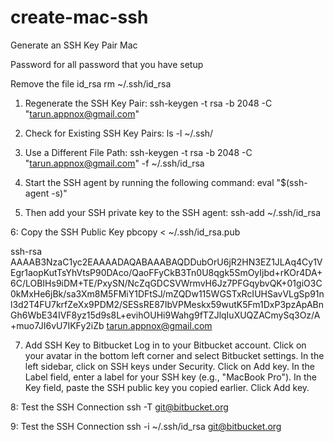 # create-mac-ssh
Generate an SSH Key Pair Mac

Password for all
password that you have setup

Remove the file id_rsa
rm ~/.ssh/id_rsa

1. Regenerate the SSH Key Pair:
ssh-keygen -t rsa -b 2048 -C "tarun.appnox@gmail.com"

2. Check for Existing SSH Key Pairs:
ls -l ~/.ssh/

3. Use a Different File Path:
ssh-keygen -t rsa -b 2048 -C "tarun.appnox@gmail.com" -f ~/.ssh/id_rsa

4. Start the SSH agent by running the following command:
eval "$(ssh-agent -s)"

5. Then add your SSH private key to the SSH agent:
ssh-add ~/.ssh/id_rsa

6: Copy the SSH Public Key
pbcopy < ~/.ssh/id_rsa.pub

ssh-rsa AAAAB3NzaC1yc2EAAAADAQABAAABAQDDubOrU6jR2HN3EZ1JLAq4Cy1VEgr1aopKutTsYhVtsP90DAco/QaoFFyCkB3Tn0U8qgk5SmOyIjbd+rKOr4DA+6C/LOBIHs9iDM+TE/PxySN/NcZqGDCSVWrmvH6Jz7PFGqybvQK+01giO3C0kMxHe6jBk/sa3Xm8M5FMiY1DFtSJ/mZQDw115WGSTxRcIUHSavVLgSp91nl3d2T4FU7krfZeXx9PDM2/SESsRE87IbVPMeskx59wutK5Fm1DxP3pzApABnGh6WbE34IVF8yz15d9s8L+evihOUHi9Wahg9fTZJlqIuXUQZACmySq3Oz/A+muo7JI6vU7IKFy2iZb tarun.appnox@gmail.com


7. Add SSH Key to Bitbucket
Log in to your Bitbucket account.
Click on your avatar in the bottom left corner and select Bitbucket settings.
In the left sidebar, click on SSH keys under Security.
Click on Add key.
In the Label field, enter a label for your SSH key (e.g., "MacBook Pro").
In the Key field, paste the SSH public key you copied earlier.
Click Add key.

8: Test the SSH Connection
ssh -T git@bitbucket.org

9: Test the SSH Connection
ssh -i ~/.ssh/id_rsa git@bitbucket.org
